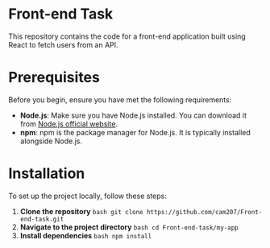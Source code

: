# Front-end Task

This repository contains the code for a front-end application built using React to fetch users from an API.

# Prerequisites

Before you begin, ensure you have met the following requirements:

- **Node.js**: Make sure you have Node.js installed. You can download it from [Node.js official website](https://nodejs.org/).
- **npm**: npm is the package manager for Node.js. It is typically installed alongside Node.js.

# Installation

To set up the project locally, follow these steps:

1. **Clone the repository**
```bash git clone https://github.com/cam207/Front-end-task.git ```
2.  **Navigate to the project directory**
```bash cd Front-end-task/my-app ```
3.  **Install dependencies**
```bash npm install ```
   








